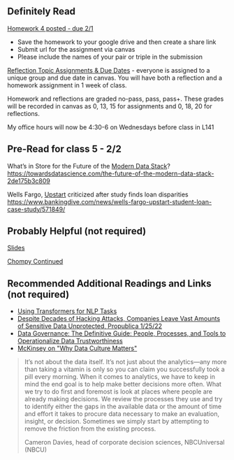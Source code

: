 ## Definitely Read
[Homework 4 posted - due 2/1](https://github.com/brook-miller/mbai-417-data/blob/main/data-governance/homework/homework4.ipynb)
* Save the homework to your google drive and then create a share link
* Submit url for the assignment via canvas
* Please include the names of your pair or triple in the submission

[Reflection Topic Assignments & Due Dates](https://canvas.northwestern.edu/courses/160099/assignments) - everyone is assigned to a unique group and due date in canvas.  You will have both a reflection and a homework assignment in 1 week of class.

Homework and reflections are graded no-pass, pass, pass+.  These grades will be recorded in canvas as 0, 13, 15 for assignments and 0, 18, 20 for reflections.

My office hours will now be 4:30-6 on Wednesdays before class in L141

## Pre-Read for class 5 - 2/2
What’s in Store for the Future of the [Modern Data Stack](https://towardsdatascience.com/the-future-of-the-modern-data-stack-2de175b3c809)?   
https://towardsdatascience.com/the-future-of-the-modern-data-stack-2de175b3c809

Wells Fargo, [Upstart](https://www.bankingdive.com/news/wells-fargo-upstart-student-loan-case-study/571849/) criticized after study finds loan disparities  
https://www.bankingdive.com/news/wells-fargo-upstart-student-loan-case-study/571849/

## Probably Helpful (not required)
[Slides](https://github.com/brook-miller/mbai-417-data/blob/main/data-governance/data-governance.pdf)

[Chompy Continued](https://github.com/brook-miller/mbai-417-data/blob/main/data-governance/in-class/chompy_reviews_continued.ipynb)

## Recommended Additional Readings and Links (not required)
* [Using Transformers for NLP Tasks](https://www.amazon.com/Natural-Language-Processing-Transformers-Tunstall-ebook-dp-B09R8V14T9/dp/B09R8V14T9/)
* [Despite Decades of Hacking Attacks, Companies Leave Vast Amounts of Sensitive Data Unprotected, Propublica 1/25/22 ](https://www.propublica.org/article/identity-theft-surged-during-the-pandemic-heres-where-a-lot-of-the-stolen-data-came-from)
* [Data Governance: The Definitive Guide: People, Processes, and Tools to Operationalize Data Trustworthiness](https://www.amazon.com/Data-Governance-Definitive-Operationalize-Trustworthiness-ebook/dp/B08YDDJ845/)
* [McKinsey on "Why Data Culture Matters"](https://www.mckinsey.com/~/media/McKinsey/Business%20Functions/McKinsey%20Analytics/Our%20Insights/Why%20data%20culture%20matters/Why-data-culture-matters.ashx)
> It’s not about the data itself. It’s not just about the analytics—any
more than taking a vitamin is only so you can claim you successfully took a pill
every morning. When it comes to analytics, we have to keep in mind
the end goal is to help make better decisions more often. What we try to do
first and foremost is look at places where people are already making
decisions. We review the processes they use and try to identify either the gaps
in the available data or the amount of time and effort it takes to procure
data necessary to make an evaluation, insight, or decision. Sometimes we simply
start by attempting to remove the friction from the existing process.  
>
> Cameron Davies, head of corporate decision sciences, NBCUniversal
(NBCU)